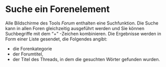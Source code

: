 
# Suche ein Forenelement

Alle Bildschirme des Tools _Forum_ enthalten eine Suchfunktion. Die Suche kann in allen Foren gleichzeitig ausgeführt werden und Sie können Suchbegriffe mit dem “+” -Zeichen kombinieren. Die Ergebnisse werden in Form einer Liste gesendet, die Folgendes angibt:

* die Forenkategorie
* der Forumtitel,
* der Titel des Threads, in dem die gesuchten Wörter gefunden wurden.
